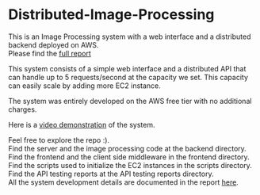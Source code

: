 # Distributed-Image-Processing

This is an Image Processing system with a web interface and a distributed backend deployed on AWS.  
Please find the [full report](https://github.com/mina58/Distributed-Image-Processing/blob/main/Distributed%20Computing%20Report.pdf)  

This system consists of a simple web interface and a distributed API that can handle up to 5 requests/second at the capacity we set. This capacity can easily scale by adding more EC2 instance.  

The system was entirely developed on the AWS free tier with no additional charges.  

Here is a [video demonstration](https://drive.google.com/file/d/15-1gsSUfRz_P8EkznLFlMcaZfxNMfjrw/view?usp=drive_link) of the system.

Feel free to explore the repo :).  
Find the server and the image processing code at the backend directory.  
Find the frontend and the client side middleware in the frontend directory.  
Find the scripts used to initialize the EC2 instances in the scripts directory.  
Find the API testing reports at the API testing reports directory.  
All the system development details are documented in the report [here](https://github.com/mina58/Distributed-Image-Processing/blob/mainDistributed%20Computing%20Report.pdf).  
